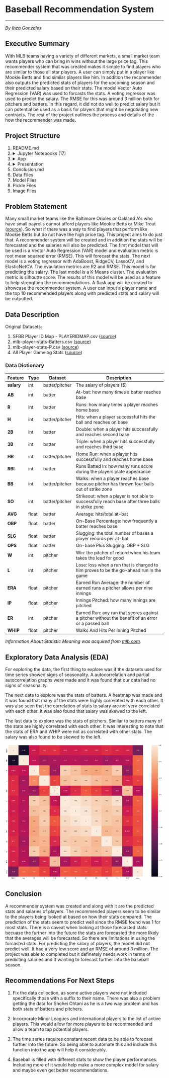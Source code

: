 # Baseball Recommendation System
---
*By Ihza Gonzales*

## Executive Summary

With MLB teams having a variety of different markets, a small market team wants players who can bring in wins without the large price tag. This recommender system that was created makes it simple to find players who are similar to those all star players. A user can simply put in a player like Mookie Betts and find similar players like him. In addition the recommender also outputs the predicted stats of players for the upcoming season and their predicted salary based on their stats. The model Vector Auto Regression (VAR) was used to forcasts the stats. A voting regressor was used to predict the salary. The RMSE for this was around 3 million both for pitchers and batters. In this regard, it did not do well to predict salary but it can potential be used as a basis for players that might be negotiating new contracts. The rest of the project outlines the process and details of the how the recommender was made.

## Project Structure

1. README.md
2. <details><summary>Jupyter Notebooks (17) </summary>
    1.1_stats_b_data.ipynb<br>
    1.2_stats_p_data.ipynb<br>
    1.3_salary_data.ipynb<br>
    2.1_active_players_cleaning.ipynb<br>
    2.2_stats_b_cleaning.ipynb<br>
    2.3_stats_p_cleaning.ipynb<br>
    2.4_salary_b_cleaning.ipynb<br>
    2.5_salary_p_cleaning.ipynb<br>
    3_eda.ipynb<br>
    4.1_time_series_b.ipynb<br>
    4.2_time_series_p.ipynb<br>
    5.1_regression_b.ipynb<br>
    5.2_regression_p.ipynb<br>
    6.1_kmean_b.ipynb<br>
    6.2_kmean_p.ipynb<br>
    7.1_recommender_b.ipynb<br>
    7.2_recommender_p.ipynb<br>
   </details>
3. <details><summary>App</summary>
    app.py<br>
    index.html<br>
    results.html<br>
    table_b.html<br>
    table_p.html<br>
    style.css<br>
   </details>
4. <details><summary>Presentation</summary>
    presentation.pdf<br>
    presentation image files<br>
   </details>
6. Conclusion.md
5. Data Files
6. Model Files
7. Pickle Files
8. Image Files

## Problem Statement

Many small market teams like the Baltimore Orioles or Oakland A's who have small payrolls cannot afford players like Mookie Betts or Mike Trout ([source](https://www.sportsmediawatch.com/nba-market-size-nfl-mlb-nhl-nielsen-ratings/)). So what if there was a way to find players that perform like Mookie Betts but do not have the high price tag. This project aims to do just that. A recommender system will be created and in addition the stats will be forecasted and the salaries will also be predicted. The first model that will be used is a Vector Auto Regression (VAR) model and evaluation metric is root mean squared error (RMSE). This will forecast the stats. The next model is a voting regressor with AdaBoost, RidgeCV, LassoCV, and ElasticNetCV. The evaulation metrics are R2 and RMSE. This model is for predicting the salary. The last model is a K-Means cluster. The evaluation metric is silhoutte score. The results of this model will be used as a feature to help strengthen the recommendations. A flask app will be created to showcase the recommender system. A user can input a player name and the top 10 recommended players along with predicted stats and salary will be outputted. 

## Data Description

Original Datasets:

1. SFBB Player ID Map - PLAYERIDMAP.csv ([source](https://www.smartfantasybaseball.com/tools/))
2. mlb-player-stats-Batters.csv ([source](https://www.rotowire.com/baseball/stats.php))
3. mlb-player-stats-P.csv ([source](https://www.rotowire.com/baseball/stats.php))
4. All Player Gamelog Stats ([source](https://baseballsavant.mlb.com/savant-player/))

### Data Dictionary

|Feature|Type|Dataset|Description|
|---|---|---|---|
|**salary**|int|batter/pitcher|The salary of players ($)|
|**AB**|int|batter|At-bat: how many times a batter reaches base|
|**R**|int|batter|Runs: how many times a player reaches home base|
|**H**|int|batter/pitcher|Hits: when a player successful hits the ball and reaches on base|
|**2B**|int|batter|Double: when a player hits successfully and reaches second base|
|**3B**|int|batter|Triple: when a player hits successfully and reaches third base|
|**HR**|int|batter/pitcher|Home Run: when a player hits successfully and reaches home base|
|**RBI**|int|batter|Runs Batted In: how many runs score during the players plate appearance|
|**BB**|int|batter/pitcher|Walks: when a player reaches base because pitcher has thrown four balls out of strike zone|
|**SO**|int|batter/pitcher|Strikeout: when a player is not able to successfully reach base after three balls in strike zone|
|**AVG**|float|batter|Average: hits/total at-bat|
|**OBP**|float|batter|On-Base Percentage: how frequently a batter reaches base|
|**SLG**|float|batter|Slugging: the total number of bases a player records per at-bat|
|**OPS**|float|batter|On-base Plus Slugging: OBP + SLG|
|**W**|int|pitcher|Win: the pitcher of record when his team takes the lead for good |
|**L**|int|pitcher|Lose: loss when a run that is charged to him proves to be the go-ahead run in the game|
|**ERA**|float|pitcher|Earned Run Average: the number of earned runs a pitcher allows per nine innings|
|**IP**|float|pitcher|Innings Pitched: how many innings are pitched|
|**ER**|int|pitcher|Earned Run: any run that scores against a pitcher without the benefit of an error or a passed ball|
|**WHIP**|float|pitcher|Walks And Hits Per Inning Pitched|

*Information About Statistic Meaning was acquired from [mlb.com](https://www.mlb.com/glossary/).*

## Exploratory Data Analysis (EDA)

For exploring the data, the first thing to explore was if the datasets used for time series showed signs of seasonality. A autocorrelation and partial autocorrelation graphs were made and it was found that our data had no signs of seasonality. 

The next data to explore was the stats of batters. A heatmap was made and it was found that many of the stats were highly correlated with each other. It was also seen that the correlation of stats to salary are not very correlated with each other. It was also found that salary was skewed to the left. 

The last data to explore was the stats of pitchers. Similar to batters many of the stats are highly correlated with each other. It was interesting to note that the stats of ERA and WHIP were not as correlated with other stats. The salary was also found to be skewed to the left. 

![Heatmap of Pitchers](img/heatmap_p.png "Title")

## Conclusion

A recommender system was created and along with it are the predicted stats and salaries of players. The recommended players seem to be similar to the players being looked at based on how their stats compared. The prediction of the stats seem to predict well since the RMSE found was 1 for most stats. There is a caveat when looking at those forecasted stats becuase the further into the future the stats are forecasted the more likely that the averages will be forecasted. So there are limitations in using the forcasted stats. For predicting the salary of players, the model did not predict well. It had a very low score and an RMSE of around 3 million. The project was able to completed but it definetely needs work in terms of predicting salaries and if wanting to forecast further into the baseball season.

## Recommendations For Next Steps

1. Fix the data collection, as some active players were not included specifically those with a suffix to their name. There was also a problem getting the data for Shohei Ohtani as he is a two way problem and has both stats of batters and pitchers.

2. Incorporate Minor Leagues and international players to the list of active players. This would allow for more players to be recommended and allow a team to tap potential players. 

3. The time series requires constant recent data to be able to forecast further into the future. So being able to automate this and include this function into the app will help it considerably.

4. Baseball is filled with different stats to show the player performances. Including more of it would help make a more complex model for salary and maybe even get better recommendations. 